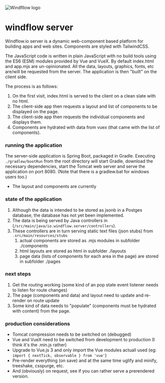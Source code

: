 ![Windfllow logo](https://i.imgur.com/zgUXAF6.png)
# windflow server
Windflow.io server is a dynamic web-component based platform for building apps and web sites. Components are styled with TailwindCSS.

The JavaScript code is written in plain JavaScript with no build tools using the ES6 (ESM) modules provided by Vue and VueX. By default index.html and app.mjs are un-opinionated. All the data, layouts, graphics, fonts, etc are/will be requested from the server. The application is then "built" on the client side.

The process is as follows:

1. On the first visit, index.html is served to the client on a clean slate with no html.
2. The client-side app then requests a layout and list of components to be displayed on the page.
3. The client-side app then requests the individual components and displays them.
4. Components are hydrated with data from vuex (that came with the list of components).

### running the application
The server-side application is Spring Boot, packaged in Gradle. Executing `./gradlew/bootRun` from the root directory will start Gradle, download the necessary dependencies, start the Tomcat web server and serve the application on port 8080. (Note that there is a gradlew.bat for windows users too.)

* The layout and components are currently

### state of the application
1. Although the data is intended to be stored as jsonb in a Postges database, the database has not yet been implemented.
2. The data is being served by Java controllers in (`/src/main/java/io.windflow.server/controllers`).
3. These controllers are in turn serving static text files (json stubs) from `.src/main/resources/stubs`
    1. actual components are stored as .mjs modules in subfolder ./components
    2. html layouts are stored as html in subfolder ./layouts
    3. page data (lists of components for each area in the page) are stored in subfolder ./pages
    
### next steps
1. Get the routing working (some kind of an pop state event listener needs to listen for route changes)
2. The page (components and data) and layout need to update and re-render on route update
3. Some kind of data needs to "populate" (components must be hydrated with content) from the page.  

### production considerations
* Tomcat compression needs to be switched on (debugged)
* Vue and VueX need to be switched from development to production (I think it's the .min.js rather)
* Upgrade to Vue.js 3 and only import the Vue modules actuall used (eg: `import { nextTick, observable } from 'vue'`)
* Pre-render everything (on save) and at the same time uglify and minify, treeshake, csspurge, etc.
* And (obviously) on request, see if you can rather serve a prerendered version.  
